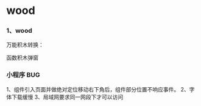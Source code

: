 # wood

### 1、wood

万能积木转换：

函数积木弹窗

### 小程序 BUG

1、组件引入页面并做绝对定位移动右下角后，组件部分位置不响应事件。
2、字体下载缓慢
3、局域网要求同一网段下才可以访问
